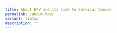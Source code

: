 ```yaml
---
title: About HPV and its link to Cervical Cancer
permalink: /about-hpv/
variant: tiptap
description: ""
---
```

